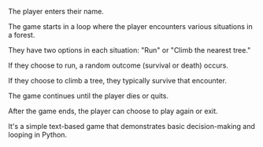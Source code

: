 The player enters their name.

The game starts in a loop where the player encounters various situations in a forest.

They have two options in each situation: "Run" or "Climb the nearest tree."

If they choose to run, a random outcome (survival or death) occurs.

If they choose to climb a tree, they typically survive that encounter.

The game continues until the player dies or quits.

After the game ends, the player can choose to play again or exit.

It's a simple text-based game that demonstrates basic decision-making and looping in Python.
